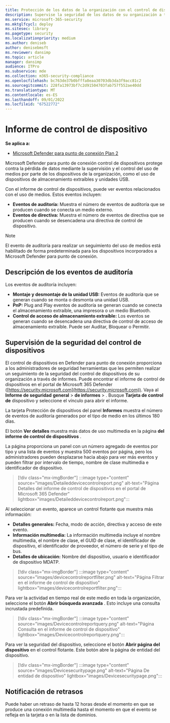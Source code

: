 ```yaml
---
title: Protección de los datos de la organización con el control de dispositivos
description: Supervise la seguridad de los datos de su organización a través de informes de control de dispositivos.
ms.service: microsoft-365-security
ms.mktglfcycl: deploy
ms.sitesec: library
ms.pagetype: security
ms.localizationpriority: medium
ms.author: deniseb
author: denisebmsft
ms.reviewer: dansimp
ms.topic: article
manager: dansimp
audience: ITPro
ms.subservice: mde
ms.collection: m365-security-compliance
ms.openlocfilehash: bc763de37b0bfffa8eaa30703db3da3f9acc81c2
ms.sourcegitcommit: 228fa13973bf7c2d91504703fab757f552ae40dd
ms.translationtype: MT
ms.contentlocale: es-ES
ms.lasthandoff: 09/01/2022
ms.locfileid: "67522772"
---
```

# <a name="device-control-report"></a>Informe de control de dispositivo

**Se aplica a:** 
- [Microsoft Defender para punto de conexión Plan 2](https://go.microsoft.com/fwlink/p/?linkid=2154037)

Microsoft Defender para punto de conexión control de dispositivos protege contra la pérdida de datos mediante la supervisión y el control del uso de medios por parte de los dispositivos de la organización, como el uso de dispositivos de almacenamiento extraíbles y unidades USB.

Con el informe de control de dispositivos, puede ver eventos relacionados con el uso de medios. Estos eventos incluyen:

- **Eventos de auditoría:** Muestra el número de eventos de auditoría que se producen cuando se conecta un medio externo.
- **Eventos de directiva:** Muestra el número de eventos de directiva que se producen cuando se desencadena una directiva de control de dispositivo.

> [!NOTE]
> El evento de auditoría para realizar un seguimiento del uso de medios está habilitado de forma predeterminada para los dispositivos incorporados a Microsoft Defender para punto de conexión.

## <a name="understanding-the-audit-events"></a>Descripción de los eventos de auditoría

Los eventos de auditoría incluyen:

- **Montaje y desmontaje de la unidad USB:** Eventos de auditoría que se generan cuando se monta o desmonta una unidad USB.
- **PnP:** Plug and Play eventos de auditoría se generan cuando se conecta el almacenamiento extraíble, una impresora o un medio Bluetooth.
- **Control de acceso de almacenamiento extraíble:** Los eventos se generan cuando se desencadena una directiva de control de acceso de almacenamiento extraíble. Puede ser Auditar, Bloquear o Permitir.

## <a name="monitor-device-control-security"></a>Supervisión de la seguridad del control de dispositivos

El control de dispositivos en Defender para punto de conexión proporciona a los administradores de seguridad herramientas que les permiten realizar un seguimiento de la seguridad del control de dispositivos de su organización a través de informes. Puede encontrar el informe de control de dispositivos en el portal de Microsoft 365 Defender ([https://security.microsoft.com](https://security.microsoft.com)). Vaya al **Informe de seguridad** **general** >  **de informes** > . Busque **Tarjeta de control de** dispositivo y seleccione el vínculo para abrir el informe. 

La tarjeta Protección de dispositivos del panel **Informes** muestra el número de eventos de auditoría generados por el tipo de medio en los últimos 180 días.

El botón **Ver detalles** muestra más datos de uso multimedia en la página **del informe de control de dispositivos** .

La página proporciona un panel con un número agregado de eventos por tipo y una lista de eventos y muestra 500 eventos por página, pero los administradores pueden desplazarse hacia abajo para ver más eventos y pueden filtrar por intervalo de tiempo, nombre de clase multimedia e identificador de dispositivo.

> [!div class="mx-imgBorder"]
> :::image type="content" source="images/Detaileddevicecontrolreport.png" alt-text="Página Detalles del informe de control de dispositivos en el portal de Microsoft 365 Defender" lightbox="images/Detaileddevicecontrolreport.png":::

Al seleccionar un evento, aparece un control flotante que muestra más información:

- **Detalles generales:** Fecha, modo de acción, directiva y acceso de este evento.
- **Información multimedia:** La información multimedia incluye el nombre multimedia, el nombre de clase, el GUID de clase, el identificador de dispositivo, el identificador de proveedor, el número de serie y el tipo de bus.
- **Detalles de ubicación:** Nombre del dispositivo, usuario e identificador de dispositivo MDATP.

> [!div class="mx-imgBorder"]
> :::image type="content" source="images/devicecontrolreportfilter.png" alt-text="Página Filtrar en el informe de control de dispositivo" lightbox="images/devicecontrolreportfilter.png":::

Para ver la actividad en tiempo real de este medio en toda la organización, seleccione el botón **Abrir búsqueda avanzada** . Esto incluye una consulta incrustada predefinida.

> [!div class="mx-imgBorder"]
> :::image type="content" source="images/Devicecontrolreportquery.png" alt-text="Página Consulta en el informe de control de dispositivo" lightbox="images/Devicecontrolreportquery.png":::

Para ver la seguridad del dispositivo, seleccione el botón **Abrir página del dispositivo** en el control flotante. Este botón abre la página de entidad del dispositivo.

> [!div class="mx-imgBorder"]
> :::image type="content" source="images/Devicesecuritypage.png" alt-text="Página De entidad de dispositivo" lightbox="images/Devicesecuritypage.png":::

## <a name="reporting-delays"></a>Notificación de retrasos

Puede haber un retraso de hasta 12 horas desde el momento en que se produce una conexión multimedia hasta el momento en que el evento se refleja en la tarjeta o en la lista de dominios.
